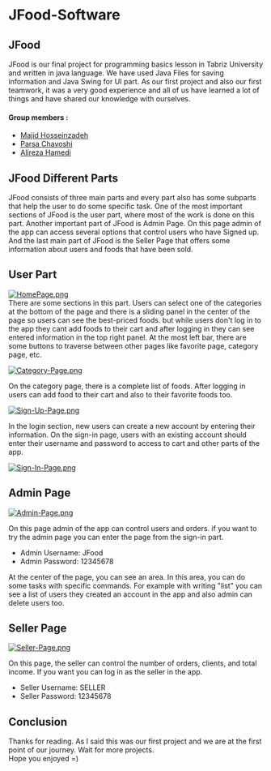 # JFood-Software  
## JFood  
JFood is our final project for programming basics lesson in Tabriz University and written in java language. We have used Java Files for saving information and
Java Swing for UI part. As our first project and also our first teamwork, it was a very good experience and all of us have learned a lot of things and have shared our knowledge with ourselves.  
#### Group members : 
- [Majid Hosseinzadeh](https://github.com/MajidHosseinzadeh)
- [Parsa Chavoshi](https://github.com/ChavoshiParsa)
- [Alireza Hamedi](https://github.com/TheLotonegro)   
## JFood Different Parts
JFood consists of three main parts and every part also has some subparts that help the user to do some specific task. One of the most important sections of JFood is the user part, where most of the work is done on this part. Another important part of JFood is Admin Page. On this page admin of the app can access several options that control users who have Signed up. And the last main part of JFood is the Seller Page that offers some information about users and foods that have been sold. 
## User Part
[![HomePage.png](https://i.postimg.cc/gJNQjL8b/HomePage.png)](https://postimg.cc/LYgN0Xxx)   
There are some sections in this part. Users can select one of the categories at the bottom of the page and there is a sliding panel in the center of the page so users can see the best-priced foods. 
but while users don't log in to the app they cant add foods to their cart and after logging in they can see entered information in the top right panel. At the most left bar, there are some buttons to traverse between other pages like favorite page, category page, etc.   
    

[![Category-Page.png](https://i.postimg.cc/0Q8h906C/Category-Page.png)](https://postimg.cc/zLcxjWFL)    

On the category page, there is a complete list of foods. After logging in users can add food to their cart and also to their favorite foods too.  

[![Sign-Up-Page.png](https://i.postimg.cc/sghkmXd5/Sign-Up-Page.png)](https://postimg.cc/w194T9BB)   
   
In the login section, new users can create a new account by entering their information. On the sign-in page, users with an existing account should enter their username and password to access to cart and other parts of the app.   

[![Sign-In-Page.png](https://i.postimg.cc/MKNk1B4W/Sign-In-Page.png)](https://postimg.cc/0bYHszP3)  
  
## Admin Page
[![Admin-Page.png](https://i.postimg.cc/J7TC4v5H/Admin-Page.png)](https://postimg.cc/MXjF9s4z)   
  
On this page admin of the app can control users and orders. if you want to try the admin page you can enter the page from the sign-in part.
- Admin Username: JFood
- Admin Password: 12345678   

At the center of the page, you can see an area. In this area, you can do some tasks with specific commands. For example with writing "list" you can see a list of users they created an account in the app and also admin can delete users too.  


## Seller Page  
[![Seller-Page.png](https://i.postimg.cc/tCYQ1kBS/Seller-Page.png)](https://postimg.cc/cry52Ryw)     

On this page, the seller can control the number of orders, clients, and total income. If you want you can log in as the seller in the app.
- Seller Username: SELLER
- Seller Password: 12345678    

## Conclusion  

Thanks for reading. As I said this was our first project and we are at the first point of our journey. Wait for more projects.    
Hope you enjoyed =)
